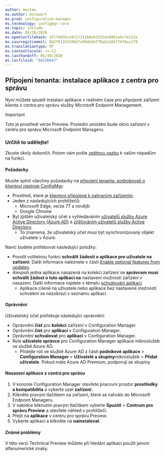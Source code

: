 ```yaml
---
author: mestew
ms.author: mstewart
ms.prod: configuration-manager
ms.technology: configmgr-core
ms.topic: include
ms.date: 05/26/2020
ms.openlocfilehash: d71fd935ce9717311b0d43332dcb001a9c7e123a
ms.sourcegitcommit: 0d2f6132428b5fa994e5b770ab1d2bf7d78ac179
ms.translationtype: MT
ms.contentlocale: cs-CZ
ms.lasthandoff: 05/30/2020
ms.locfileid: "84226647"
---
```

## <a name="tenant-attach-install-an-application-from-the-admin-center"></a><a name="bkmk_apps"></a>Připojení tenanta: instalace aplikace z centra pro správu
<!--6024389-->
Nyní můžete spustit instalaci aplikace v reálném čase pro připojené zařízení klienta z centra pro správu služby Microsoft Endpoint Management.

> [!Important]
> Toto je prostředí verze Preview. Poslední umístění bude okno zařízení v centru pro správu Microsoft Endpoint Manageru.

### <a name="try-it-out"></a>Určitě to udělejte!

Zkuste úkoly dokončit. Potom vám pošle [zpětnou vazbu](../../technical-preview-2003.md#bkmk_feedback) k vašim nápadům na funkci.


#### <a name="prerequisites"></a>Požadavky

Musíte splnit všechny požadavky na [připojení tenanta: podrobnosti o klientovi nástroje ConfigMgr](../../technical-preview-2004.md#bkmk_mem):

- Prostředí, které je [klientovi připojené k nahraným zařízením](../../../../../tenant-attach/device-sync-actions.md).
- Jeden z následujících prohlížečů:
  - Microsoft Edge, verze 77 a novější
  - Google Chrome
- Byl zjištěn uživatelský účet s vyhledáváním [uživatelů služby Azure Active Directory (Azure AD)](../../../../servers/deploy/configure/about-discovery-methods.md#azureaddisc) a [zjišťováním uživatelů služby Active Directory](../../../../servers/deploy/configure/about-discovery-methods.md#bkmk_aboutUser).
  - To znamená, že uživatelský účet musí být synchronizovaný objekt uživatele v Azure.

Navíc budete potřebovat následující položky:

- Povolit volitelnou funkci **schválit žádosti o aplikace pro uživatele na zařízení**. Další informace naleznete v části [Enable optional features from updates](../../../../servers/manage/install-in-console-updates.md#bkmk_options).
- Alespoň jedna aplikace nasazená na kolekci zařízení se **správcem musí schválit žádost o tuto aplikaci na** nastavení možnosti zařízení v nasazení. Další informace najdete v tématu [schvalování aplikací](../../../../../apps/deploy-use/app-approval.md#bkmk_opt).
   - Aplikace cílené na uživatele nebo aplikace bez nastavené možnosti schválení se nezobrazí v seznamu aplikací. 

#### <a name="permissions"></a>Oprávnění

Uživatelský účet potřebuje následující oprávnění:

- Oprávnění **číst** pro **kolekci** zařízení v Configuration Manager.
- Oprávnění **číst** pro **aplikaci** v Configuration Manager.
- Oprávnění **schvalovat** pro **aplikaci** v Configuration Manager.
- Role **uživatele správce** pro Configuration Manager aplikace mikroslužeb ve službě Azure AD.
  - Přidejte roli ve službě Azure AD z části **podnikové aplikace**  >  **Configuration Manager**  >  **Uživatelé a skupiny**mikroslužeb  >  **Přidat uživatele**. Pokud máte Azure AD Premium, podporují se skupiny.
   
#### <a name="deploy-an-application-from-the-admin-center"></a>Nasazení aplikace z centra pro správu

1. V konzole Configuration Manager otevřete pracovní prostor **prostředky a kompatibilita** a vyberte uzel **zařízení** .
1. Klikněte pravým tlačítkem na zařízení, které se nahrálo do Microsoft Endpoint Manageru.
1. V nabídce kliknutím pravým tlačítkem vyberte **Spustit**  >  **Centrum pro správu Preview** a otevřete náhled v prohlížeči.
1. Přejít na **aplikace** v centru pro správu Preview. 
1. Vyberte aplikaci a klikněte na **nainstalovat**.

#### <a name="known-issues"></a>Známé problémy

V této verzi Technical Preview můžete při hledání aplikací použít jenom alfanumerické znaky.

